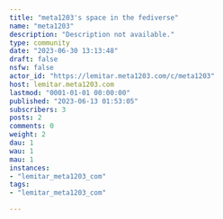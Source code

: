 ```yaml
---
title: "meta1203's space in the fediverse" 
name: "meta1203"
description: "Description not available."
type: community
date: "2023-06-30 13:13:48"
draft: false
nsfw: false
actor_id: "https://lemitar.meta1203.com/c/meta1203"
host: lemitar.meta1203.com
lastmod: "0001-01-01 00:00:00"
published: "2023-06-13 01:53:05"
subscribers: 3
posts: 2
comments: 0
weight: 2
dau: 1
wau: 1
mau: 1
instances:
- "lemitar_meta1203_com"
tags: 
- "lemitar_meta1203_com"

---
```

